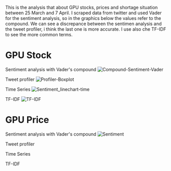 
This is the analysis that about GPU stocks, prices and shortage situation between 25 March and 7 April. I scraped data from twitter and used Vader for the sentiment analysis, so in the graphics below the values refer to the compound.
We can see a discrepance between the sentimen analysis and the tweet profiler, i think the last one is more accurate. 
I use also che TF-IDF to see the more common terms.
# GPU Stock

Sentiment analysis with Vader's compound
![Compound-Sentiment-Vader](https://user-images.githubusercontent.com/58707590/166121312-fa002341-ab00-4566-8b54-6870bb141a5b.jpg)

Tweet profiler
![Profiler-Boxplot](https://user-images.githubusercontent.com/58707590/166121505-450ae39e-3e99-423b-8f38-b201516854fe.jpg)

Time Series
![Sentiment_linechart-time](https://user-images.githubusercontent.com/58707590/166121570-9e81988d-1a0c-4936-854f-ed0fe380fab8.jpg)

TF-IDF
![TF-IDF](https://user-images.githubusercontent.com/58707590/166121603-8fb3bdb8-3673-4e2f-a3c9-fc9aea4d444a.jpg)

# GPU Price

Sentiment analysis with Vader's compound
![Sentiment](https://user-images.githubusercontent.com/58707590/166121724-4392224a-b52a-4792-b8ef-ea3b1370af3f.png)

Tweet profiler

Time Series


TF-IDF
